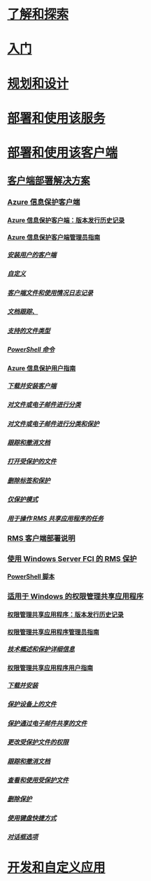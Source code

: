 # [了解和探索](/information-protection/understand-explore/what-is-information-protection)
# [入门](/information-protection/get-started/requirements-azure-rms)
# [规划和设计](/information-protection/plan-design/deployment-roadmap)
# [部署和使用该服务](/information-protection/deploy-use/activate-service)
# [部署和使用该客户端](use-client.md)
## [客户端部署解决方案](use-client.md)
### [Azure 信息保护客户端](aip-client.md)
#### [Azure 信息保护客户端：版本发行历史记录](client-version-release-history.md)
#### [Azure 信息保护客户端管理员指南](client-admin-guide.md)
##### [安装用户的客户端](client-admin-guide-install.md)
##### [自定义](client-admin-guide-customizations.md)
##### [客户端文件和使用情况日志记录](client-admin-guide-files-and-logging.md)
##### [文档跟踪、](client-admin-guide-document-tracking.md)
##### [支持的文件类型](client-admin-guide-file-types.md)
##### [PowerShell 命令](client-admin-guide-powershell.md)
#### [Azure 信息保护用户指南](client-user-guide.md)
##### [下载并安装客户端](install-client-app.md)
##### [对文件或电子邮件进行分类](client-classify.md)
##### [对文件或电子邮件进行分类和保护](client-classify-protect.md)
##### [跟踪和撤消文档](client-track-revoke.md)
##### [打开受保护的文件](client-view-use-files.md)
##### [删除标签和保护](client-remove-label-protection.md)
##### [仅保护模式](client-protection-only-mode.md)
##### [用于操作 RMS 共享应用程序的任务](upgrade-client-app.md)
### [RMS 客户端部署说明](client-deployment-notes.md)
### [使用 Windows Server FCI 的 RMS 保护](configure-fci.md)
#### [PowerShell 脚本](fci-script.md)
### [适用于 Windows 的权限管理共享应用程序](sharing-app-windows.md)
#### [权限管理共享应用程序：版本发行历史记录](sharing-app-version-release-history.md)
#### [权限管理共享应用程序管理员指南](sharing-app-admin-guide.md)
##### [技术概述和保护详细信息](sharing-app-admin-guide-technical.md)
#### [权限管理共享应用程序用户指南](sharing-app-user-guide.md)
##### [下载并安装](install-sharing-app.md)
##### [保护设备上的文件](sharing-app-protect-in-place.md)
##### [保护通过电子邮件共享的文件](sharing-app-protect-by-email.md)
##### [更改受保护文件的权限](sharing-app-reprotect-files.md)
##### [跟踪和撤消文档](sharing-app-track-revoke.md)
##### [查看和使用受保护文件](sharing-app-view-use-files.md)
##### [删除保护](sharing-app-remove-protection.md)
##### [使用键盘快捷方式](sharing-app-keyboard-shortcuts.md)
##### [对话框选项](sharing-app-dialog-box.md)
# [开发和自定义应用](/information-protection/develop/developers-guide)
